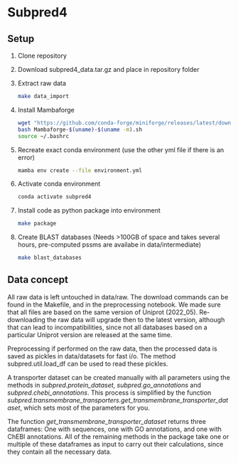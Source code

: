 # Subpred4

## Setup

1. Clone repository

2. Download subpred4_data.tar.gz and place in repository folder

3. Extract raw data

    ```bash
    make data_import
    ```

4. Install Mambaforge

    ```bash
    wget "https://github.com/conda-forge/miniforge/releases/latest/download/Mambaforge-$(uname)-$(uname -m).sh"
    bash Mambaforge-$(uname)-$(uname -m).sh
    source ~/.bashrc
    ```

5. Recreate exact conda environment (use the other yml file if there is an error)

    ```bash
    mamba env create --file environment.yml
    ```

6. Activate conda environment

    ```bash
    conda activate subpred4
    ```

7. Install code as python package into environment

    ```bash
    make package
    ```

8. Create BLAST databases (Needs >100GB of space and takes several hours, pre-computed pssms are availabe in data/intermediate)

    ```bash
    make blast_databases
    ```

## Data concept

All raw data is left untouched in data/raw. The download commands can be found in the Makefile, and in the preprocessing notebook. We made sure that all files are based on the same version of Uniprot (2022_05). Re-downloading the raw data will upgrade then to the latest version, although that can lead to incompatibilities, since not all databases based on a particular Uniprot version are released at the same time.

Preprocessing if performed on the raw data, then the processed data is saved as pickles in data/datasets for fast i/o. The method subpred.util.load_df can be used to read these pickles.

A transporter dataset can be created manually with all parameters using the methods in *subpred.protein_dataset*, *subpred.go_annotations* and *subpred.chebi_annotations*. This process is simplified by the function *subpred.transmembrane_transporters.get_transmembrane_transporter_dataset*, which sets most of the parameters for you.

The function *get_transmembrane_transporter_dataset* returns three dataframes: One with sequences, one with GO annotations, and one with ChEBI annotations. All of the remaining methods in the package take one or multiple of these dataframes as input to carry out their calculations, since they contain all the necessary data.
